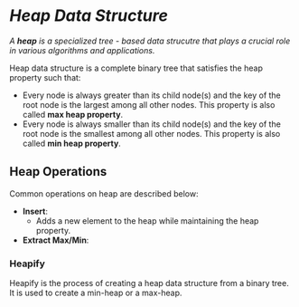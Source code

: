 # _Heap Data Structure_

_A **heap** is a specialized tree - based data strucutre that plays a crucial role in various algorithms and applications._

Heap data structure is a complete binary tree that satisfies the heap property such that:
* Every node is always greater than its child node(s) and the key of the root node is the largest among all other nodes. This property is also called **max heap property**.
* Every node is always smaller than its child node(s) and the key of the root node is the smallest among all other nodes. This property is also called **min heap property**.

## Heap Operations
Common operations on heap are described below:
- **Insert**:
    - Adds a new element to the heap while maintaining the heap property.
- **Extract Max/Min**:

### Heapify
Heapify is the process of creating a heap data structure from a binary tree. It is used to create a min-heap or a max-heap.
